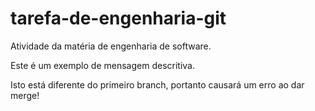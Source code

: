# tarefa-de-engenharia-git
Atividade da matéria de engenharia de software.

Este é um exemplo de mensagem descritiva.

Isto está diferente do primeiro branch, portanto causará um erro ao dar merge!
